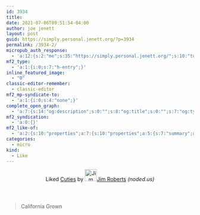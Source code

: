 ```yaml
---
id: 3934
title: 
date: 2021-07-06T09:51:54-04:00
author: joe jenett
layout: post
guid: https://simply.personal.jenett.org/?p=3934
permalink: /3934-2/
micropub_auth_response:
  - 'a:12:{s:2:"me";s:35:"https://simply.personal.jenett.org/";s:10:"token_type";s:6:"Bearer";s:4:"uuid";s:36:"1616ae3d-7caf-4764-a335-f6ff25801d22";s:5:"scope";s:20:"create delete update";s:9:"issued_by";s:62:"https://simply.personal.jenett.org/wp-json/indieauth/1.0/token";s:9:"client_id";s:20:"https://omnibear.com";s:11:"client_name";s:8:"Omnibear";s:11:"client_icon";s:29:"https://omnibear.com/logo.svg";s:9:"issued_at";i:1619428303;s:4:"user";s:1:"1";s:13:"last_accessed";i:1625579195;s:7:"last_ip";s:14:"76.112.130.179";}'
mf2_type:
  - 'a:1:{i:0;s:7:"h-entry";}'
inline_featured_image:
  - "0"
classic-editor-remember:
  - classic-editor
mf2_mp-syndicate-to:
  - 'a:1:{i:0;s:4:"none";}'
complete_open_graph:
  - 'a:7:{s:14:"og:description";s:0:"";s:8:"og:title";s:0:"";s:7:"og:type";s:0:"";s:12:"twitter:card";s:7:"summary";s:15:"twitter:creator";s:0:"";s:19:"twitter:description";s:0:"";s:8:"og:image";s:0:"";}'
mf2_syndication:
  - 'a:0:{}'
mf2_like-of:
  - 'a:2:{s:10:"properties";a:7:{s:10:"properties";a:5:{s:7:"summary";a:1:{i:0;s:16:"California Grown";}s:4:"name";a:1:{i:0;s:6:"Cuties";}s:3:"url";a:1:{i:0;s:30:"https://noded.us/noded/?p=1460";}s:11:"publication";a:1:{i:0;s:8:"noded.us";}s:6:"author";a:2:{s:4:"type";a:1:{i:0;s:6:"h-card";}s:10:"properties";a:3:{s:4:"name";a:1:{i:0;s:11:"Jim Roberts";}s:3:"url";a:1:{i:0;s:32:"https://noded.us/noded/?author=2";}s:5:"photo";a:1:{i:0;s:107:"https://i2.wp.com/noded.us/noded/wp-content/uploads/2020/05/selfportrait20170723.jpg?resize=768%2C994&ssl=1";}}}}s:4:"type";a:1:{i:0;s:4:"cite";}s:7:"summary";a:1:{i:0;s:16:"California Grown";}s:4:"name";a:1:{i:0;s:6:"Cuties";}s:3:"url";a:1:{i:0;s:30:"https://noded.us/noded/?p=1460";}s:11:"publication";a:1:{i:0;s:8:"noded.us";}s:6:"author";a:2:{s:4:"type";a:1:{i:0;s:6:"h-card";}s:10:"properties";a:3:{s:4:"name";a:1:{i:0;s:11:"Jim Roberts";}s:3:"url";a:1:{i:0;s:32:"https://noded.us/noded/?author=2";}s:5:"photo";a:1:{i:0;s:107:"https://i2.wp.com/noded.us/noded/wp-content/uploads/2020/05/selfportrait20170723.jpg?resize=768%2C994&ssl=1";}}}}s:4:"type";s:4:"cite";}'
categories:
  - micro
kind:
  - Like
---
```

<div class="entry-reaction"><section class="response u-like-of h-cite"><header><span class="kind-display-text">Liked</span> <a href="https://noded.us/noded/?p=1460" class="p-name u-url">Cuties</a> by <a href="https://noded.us/noded/?author=2" class="h-card p-author"><img class="u-photo" src="https://i2.wp.com/noded.us/noded/wp-content/uploads/2020/05/selfportrait20170723.jpg?resize=768%2C994&amp;ssl=1" alt="Jim Roberts" width="32" height="32">Jim Roberts</a> <em>(<span class="p-publication">noded.us</span>)</em></header></section></div><blockquote class="e-summary"><p>California Grown</p></blockquote>